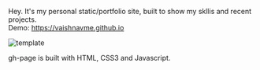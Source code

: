 Hey. It's my personal static/portfolio site, built to show my skllis and recent projects.<br>
Demo: https://vaishnavme.github.io

![template](https://github.com/vaishnavme/vaishnavme.github.io/master/assets/img/template.png)


gh-page is built with HTML, CSS3 and Javascript.
